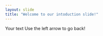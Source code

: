 ```yaml
---
layout: slide
title: "Welcome to our intoduction slide!"
---
```

Your text
Use the left arrow to go back!
